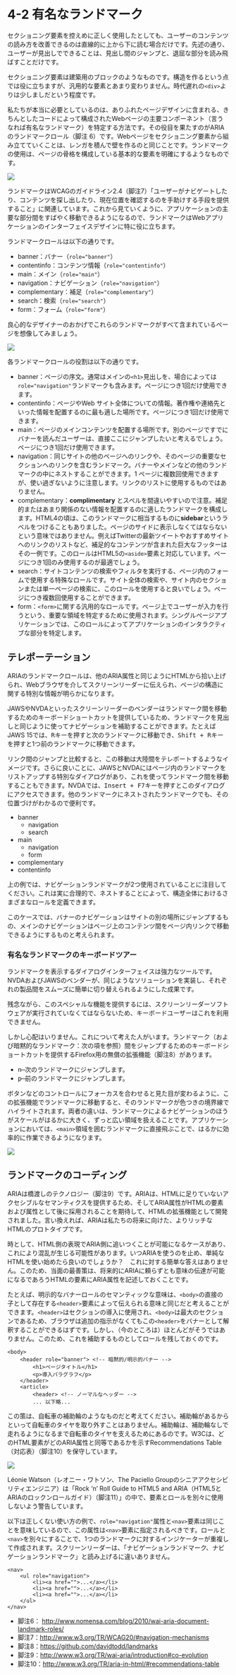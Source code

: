 # 4-2 有名なランドマーク
セクショニング要素を控えめに正しく使用したとしても、ユーザーのコンテンツの読み方を改善できるのは直線的に上から下に読む場合だけです。先述の通り、ユーザーが見出しでできることは、見出し間のジャンプと、退屈な部分を読み飛ばすことだけです。

セクショニング要素は建築用のブロックのようなものです。構造を作るという点では役に立ちますが、汎用的な要素とあまり変わりません。時代遅れの`<div>`よりは少しましだという程度です。

私たちが本当に必要としているのは、ありふれたページデザインに含まれる、きちんとしたコードによって構成されたWebページの主要コンポーネント（言うなれば有名なランドマーク）を特定する方法です。その役目を果たすのがARIAのランドマークロール（脚注 6）です。Webページをセクショニング要素から組み立てていくことは、レンガを積んで壁を作るのと同じことです。ランドマークの使用は、ページの骨格を構成している基本的な要素を明確にするようなものです。

![](4-2_01.png)

ランドマークはWCAGのガイドライン2.4（脚注7）「ユーザーがナビゲートしたり、コンテンツを探し出したり、現在位置を確認するのを手助けする手段を提供すること」に関連しています。これから見ていくように、アプリケーションの主要な部分間をすばやく移動できるようになるので、ランドマークはWebアプリケーションのインターフェイスデザインに特に役に立ちます。

ランドマークロールは以下の通りです。

- banner：バナー（`role="banner"`）
- contentinfo：コンテンツ情報（`role="contentinfo"`）
- main：メイン（`role="main"`）
- navigation：ナビゲーション（`role="navigation"`）
- complementary：補足（`role="complementary"`）
- search：検索（`role="search"`）
- form：フォーム（`role="form"`）

良心的なデザイナーのおかげでこれらのランドマークがすべて含まれているページを想像してみましょう。

![](4-2_02.png)

各ランドマークロールの役割は以下の通りです。

- banner：ページの序文。通常はメインの`<h1>`見出しを、場合によっては`role="navigation"`ランドマークも含みます。ページにつき1回だけ使用できます。
- contentinfo：ページやWeb サイト全体についての情報。著作権や連絡先といった情報を配置するのに最も適した場所です。ページにつき1回だけ使用できます。
- main：ページのメインコンテンツを配置する場所です。別のページですでにバナーを読んだユーザーは、直接ここにジャンプしたいと考えるでしょう。ページにつき1回だけ使用できます。
- navigation：同じサイトの他のページへのリンクや、そのページの重要なセクションへのリンクを含むランドマーク。バナーやメインなどの他のランドマークの中にネストすることができます。1 ページに複数回使用できますが、使い過ぎないように注意します。リンクのリストに使用するものではありません。
- complementary：**complimentary** とスペルを間違いやすいので注意。補足的またはあまり関係のない情報を配置するのに適したランドマークを構成します。HTML4の頃は、このランドマークに相当するものに**sidebar**というラベルをつけることもありました。ページのサイドに表示しなくてはならないという意味ではありません。例えばTwitterの最新ツイートやおすすめサイトへのリンクのリストなど、補足的なコンテンツが含まれた巨大なフッターはその一例です。このロールはHTML5の`<aside>`要素と対応しています。ページにつき1回のみ使用するのが最適でしょう。
- search：サイトコンテンツの検索やフィルタを実行する、ページ内のフォームで使用する特殊なロールです。サイト全体の検索や、サイト内のセクションまたは単一ページの検索に、このロールを使用すると良いでしょう。ページにつき複数回使用することができます。
- form：`<form>`に関する汎用的なロールです。ページ上でユーザーが入力を行うという、重要な領域を特定するために使用されます。シングルページアプリケーションでは、このロールによってアプリケーションのインタラクティブな部分を特定します。

## テレポーテーション

ARIAのランドマークロールは、他のARIA属性と同じようにHTMLから拾い上げられ、Webブラウザを介してスクリーンリーダーに伝えられ、ページの構造に関する特別な情報が明らかになります。

JAWSやNVDAといったスクリーンリーダーのベンダーはランドマーク間を移動するためのキーボードショートカットを提供しているため、ランドマークを見出しと同じように使ってナビゲーションを補助することができます。たとえばJAWS 15では、<kbd>R</kbd>キーを押すと次のランドマークに移動でき、<kbd>Shift + R</kbd>キーを押すと1つ前のランドマークに移動できます。

リンク間のジャンプと比較すると、この移動は大陸間をテレポートするようなイメージです。さらに良いことに、JAWSとNVDAにはページ内のランドマークをリストアップする特別なダイアログがあり、これを使ってランドマーク間を移動することもできます。NVDAでは、<kbd>Insert + F7</kbd>キーを押すとこのダイアログにアクセスできます。他のランドマークにネストされたランドマークでも、その位置づけがわかるので便利です。

- banner
	- navigation
	- search
- main
	- navigation
	- form
- complementary
- contentinfo

上の例では、ナビゲーションランドマークが2つ使用されていることに注目してください。これは実に合理的で、ネストすることによって、構造全体におけるさまざまなロールを定義できます。

このケースでは、バナーのナビゲーションはサイトの別の場所にジャンプするもの、メインのナビゲーションはページ上のコンテンツ間をページ内リンクで移動できるようにするものと考えられます。

### 有名なランドマークのキーボードツアー

ランドマークを表示するダイアログインターフェイスは強力なツールです。NVDAおよびJAWSのベンダーが、同じようなソリューションを実装し、それぞれの製品間をスムーズに簡単に切り替えられるようにした成果です。

残念ながら、このスペシャルな機能を提供するには、スクリーンリーダーソフトウェアが実行されていなくてはならないため、キーボードユーザーはこれを利用できません。

しかし心配はいりません。これについて考えた人がいます。ランドマーク（および暗黙的なランドマーク：次の項を参照）間をジャンプするためのキーボードショートカットを提供するFirefox用の無償の拡張機能（脚注8）があります。

- <kbd>n</kbd> ̶ 次のランドマークにジャンプします。
- <kbd>p</kbd> ̶ 前のランドマークにジャンプします。

ボタンなどのコントロールにフォーカスを合わせると見た目が変わるように、この拡張機能でランドマークに移動すると、そのランドマークが色つきの境界線でハイライトされます。両者の違いは、ランドマークによるナビゲーションのほうがスケールがはるかに大きく、ずっと広い領域を扱えることです。アプリケーションにおいては、`<main>`領域を囲むランドマークに直接飛ぶことで、はるかに効率的に作業できるようになります。

![](4-2_03.png)

## ランドマークのコーディング

ARIAは橋渡しのテクノロジー（脚注9）です。ARIAは、HTMLに足りていないアクセシブルなセマンティクスを提供するため、そしてARIA属性がHTMLの要素および属性として後に採用されることを期待して、HTMLの拡張機能として開発されました。言い換えれば、ARIAは私たちの将来に向けた、よりリッチなHTMLのプロトタイプです。

時として、HTML側の表現でARIA側に追いつくことが可能になるケースがあり、これにより混乱が生じる可能性があります。いつARIAを使うのを止め、単純なHTMLを使い始めたら良いのでしょうか？　これに対する簡単な答えはありません。このため、当面の最善策は、将来的にARIAに頼らずとも意味の伝達が可能になるであろうHTMLの要素にARIA属性を記述しておくことです。

たとえば、明示的なバナーロールのセマンティックな意味は、`<body>`の直接の子として存在する`<header>`要素によって伝えられる意味と同じだと考えることができます。`<header>`はセクションの導入に使用され、`<body>`は最大のセクションであるため、ブラウザは追加の指示がなくてもこの`<header>`をバナーとして解釈することができるはずです。しかし、（今のところは）ほとんどがそうではありません。このため、これを補助するものとしてロールを残しておくのです。

```
<body>
	<header role="banner"> <!-- 暗黙的/明示的バナー -->
		<h1>ページタイトル</h1>
		<p>導入パラグラフ</p>
	</header>
	<article>
		<header> <!-- ノーマルなヘッダー -->
		... 以下略...
```

この策は、自転車の補助輪のようなものだと考えてください。補助輪があるからといって自転車のタイヤを取り外すことはありません。補助輪は、補助輪なしで走れるようになるまで自転車のタイヤを支えるためにあるのです。W3Cは、どのHTML要素がどのARIA属性と同等であるかを示すRecommendations Table
（対応表）（脚注10）を保守しています。

![](4-2_04.png)

Léonie Watson（レオニー・ワトソン、The Paciello Groupのシニアアクセシビリティエンジニア）は「Rock ‘n’ Roll Guide to HTML5 and ARIA（HTML5とARIAのロックンロールガイド）（脚注11）」の中で、要素とロールを別々に使用しないよう警告しています。

以下は正しくない使い方の例で、`role="navigation"`属性と`<nav>`要素は同じことを意味しているので、この属性は`<nav>`要素に指定されるべきです。ロールと`<nav>`を別々にすることで、1つのランドマークに対するインジケーターが重複して作成されます。スクリーンリーダーは、「ナビゲーションランドマーク、ナビゲーションランドマーク」と読み上げるに違いありません。

```
<nav>
	<ul role="navigation">
		<li><a href="">...</a></li>
		<li><a href="">...</a></li>
		<li><a href="">...</a></li>
	</ul>
</nav>
```

- 脚注6： http://www.nomensa.com/blog/2010/wai-aria-document-landmark-roles/
- 脚注7：http://www.w3.org/TR/WCAG20/#navigation-mechanisms
- 脚注8：https://github.com/davidtodd/landmarks
- 脚注9：http://www.w3.org/TR/wai-aria/introduction#co-evolution
- 脚注10：http://www.w3.org/TR/aria-in-html/#recommendations-table
